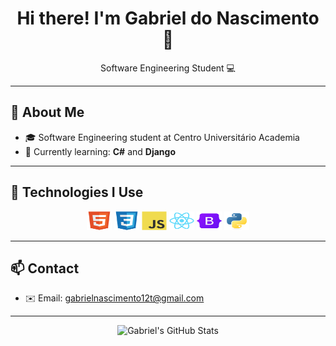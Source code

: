 <h1 align="center">Hi there! I'm Gabriel do Nascimento 👋</h1> 

<p align="center">  
  Software Engineering Student 💻  
</p>

---

## 📌 About Me

- 🎓 Software Engineering student at Centro Universitário Academia  
- 🌱 Currently learning: **C#** and **Django**

---

## 🧰 Technologies I Use

<p align="center">
  <img src="https://raw.githubusercontent.com/devicons/devicon/master/icons/html5/html5-original.svg" height="30" width="40" alt="HTML">
  <img src="https://raw.githubusercontent.com/devicons/devicon/master/icons/css3/css3-original.svg" height="30" width="40" alt="CSS">
  <img src="https://raw.githubusercontent.com/devicons/devicon/master/icons/javascript/javascript-original.svg" height="30" width="40" alt="JavaScript">
  <img src="https://raw.githubusercontent.com/devicons/devicon/master/icons/react/react-original.svg" height="30" width="40" alt="React">
  <img src="https://raw.githubusercontent.com/devicons/devicon/master/icons/bootstrap/bootstrap-original.svg" height="30" width="40" alt="Bootstrap">
  <img src="https://raw.githubusercontent.com/devicons/devicon/master/icons/python/python-original.svg" height="30" width="40" alt="Python">
</p>

---

## 📫 Contact

- ✉️ Email: [gabrielnascimento12t@gmail.com](mailto:gabrielnascimento12t@gmail.com)

---

<p align="center">
  <img src="https://github-readme-stats.vercel.app/api?username=pombinhagab&show_icons=true&theme=dracula" alt="Gabriel's GitHub Stats" />
</p>
